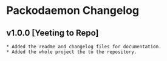 # Packodaemon Changelog

## v1.0.0 [Yeeting to Repo]
	* Added the readme and changelog files for documentation.
	* Added the whole project the to the repository.